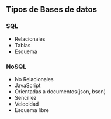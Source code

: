## Tipos de Bases de datos

### SQL
- Relacionales
- Tablas
- Esquema
### NoSQL
- No Relacionales
- JavaScript
- Orientadas a documentos(json, bson)
- Sencillez
- Velocidad
- Esquema libre